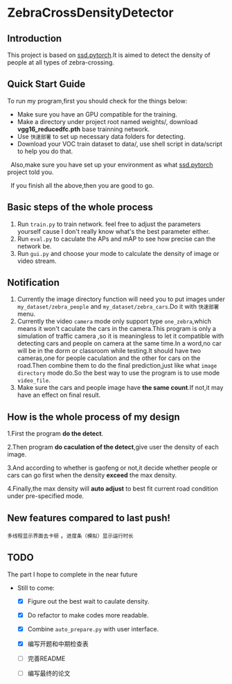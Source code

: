 # ZebraCrossDensityDetector

## Introduction
This project is based on [ssd.pytorch](https://github.com/amdegroot/ssd.pytorch).It is aimed to detect the density of people at all types of zebra-crossing.

## Quick Start Guide
To run my program,first you should check for the things below:
- Make sure you have an GPU compatible for the training.
- Make a directory under project root named weights/, download **vgg16_reducedfc.pth** base trainning network.
- Use `快速部署` to set up necessary data folders for detecting.
- Download your VOC train dataset to data/, use shell script in data/script to help you do that.

&nbsp;
Also,make sure you have set up your environment as what [ssd.pytorch](https://github.com/amdegroot/ssd.pytorch) project told you.

&nbsp;
If you finish all the above,then you are good to go.


## Basic steps of the whole process
1. Run `train.py` to train network. feel free to adjust the parameters yourself cause I don't really know what's the best parameter either.
2. Run `eval.py` to caculate the APs and mAP to see how precise can the network be.
3. Run `gui.py` and choose your mode to calculate the density of image or video stream.

## Notification
1. Currently the image directory function will need you to put images under `my_dataset/zebra_people` and `my_dataset/zebra_cars`.Do it with `快速部署` menu.
2. Currently the video `camera` mode only support type `one_zebra`,which means it won't caculate the cars in the camera.This program is only a simulation of traffic camera ,so it is meaningless to let it compatible with detecting cars and people on camera at the same time.In a word,no car will be in the dorm or classroom while testing.It should have two cameras,one for people caculation and the other for cars on the road.Then combine them to do the final prediction,just like what `image directory` mode do.So the best way to use the program is to use mode `video_file`.
3. Make sure the cars and people image have **the same count**.If not,it may have an effect on final result.

## How is the whole process of my design
1.First the program **do the detect**.
&nbsp;

2.Then program **do caculation of the detect**,give user the density of each image.
&nbsp;

3.And according to whether is gaofeng or not,it decide whether people or cars can go first when the density **exceed** the max density.
&nbsp;

4.Finally,the max density will **auto adjust** to best fit current road condition under pre-specified mode.


## New features compared to last push!
`多线程显示界面去卡顿` ，`进度条（模拟）显示运行时长`

## TODO
The part I hope to complete in the near future
- Still to come:
  * [x] Figure out the best wait to caulate density.
  * [x] Do refactor to make codes more readable.
  * [x] Combine `auto_prepare.py` with user interface.
  * [x] 编写开题和中期检查表
  * [ ] 完善README
  * [ ] 编写最终的论文


